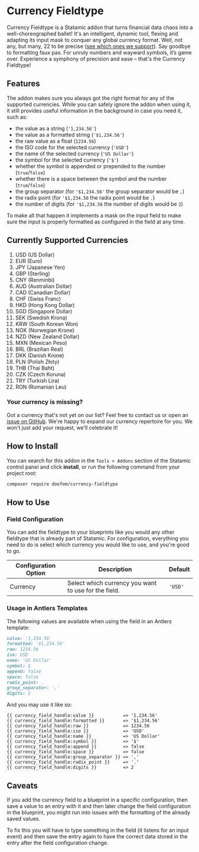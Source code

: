 # Currency Fieldtype

Currency Fieldtype is a Statamic addon that turns financial data chaos into a well-choreographed ballet! It's an
intelligent, dynamic tool, flexing and adapting its input mask to conquer any global currency format. Well, not any, but
many, 22 to be precise ([see which ones we support](#currently-supported-currencies)). Say goodbye to formatting faux
pas. For unruly numbers and wayward symbols, it’s game over. Experience a symphony of precision and ease – that's the
Currency Fieldtype!

## Features

The addon makes sure you always got the right format for any of the supported currencies. While you can safely ignore
the addon when using it, it still provides useful information in the background in case you need it, such as:

- the value as a string (`'1,234.56'`)
- the value as a formatted string (`'$1,234.56'`)
- the raw value as a float (`1234.56`)
- the ISO code for the selected currency (`'USD'`)
- the name of the selected currency (`'US Dollar'`)
- the symbol for the selected currency (`'$'`)
- whether the symbol is appended or prepended to the number (`true`/`false`)
- whether there is a space between the symbol and the number (`true`/`false`)
- the group separator (for `'$1,234.56'` the group separator would be `,`)
- the radix point (for `'$1,234.56` the radix point would be `.`)
- the number of digits (for `'$1,234.56` the number of digits would be `2`)

To make all that happen it implements a mask on the input field to make sure the input is properly formatted as
configured in the field at any time.

## Currently Supported Currencies

1. USD (US Dollar)
2. EUR (Euro)
3. JPY (Japanese Yen)
4. GBP (Sterling)
5. CNY (Renminbi)
6. AUD (Australian Dollar)
7. CAD (Canadian Dollar)
8. CHF (Swiss Franc)
9. HKD (Hong Kong Dollar)
10. SGD (Singapore Dollar)
11. SEK (Swedish Krona)
12. KRW (South Korean Won)
13. NOK (Norwegian Krone)
14. NZD (New Zealand Dollar)
15. MXN (Mexican Peso)
16. BRL (Brazilian Real)
17. DKK (Danish Krone)
18. PLN (Polish Złoty)
19. THB (Thai Baht)
20. CZK (Czech Koruna)
21. TRY (Turkish Lira)
22. RON (Romanian Leu)

### Your currency is missing?

Got a currency that's not yet on our list? Feel free to contact us or open
an [issue on GitHub](https://github.com/doefom/currency-fieldtype/issues). We're happy to expand our currency repertoire
for you. We won't just add your request, we'll celebrate it!

## How to Install

You can search for this addon in the `Tools > Addons` section of the Statamic control panel and click **install**, or
run the following command from your project root:

``` bash
composer require doefom/currency-fieldtype
```

## How to Use

### Field Configuration

You can add the fieldtype to your blueprints like you would any other fieldtype that is already part of Statamic. For
configuration, everything you need to do is select which currency you would like to use, and you're good to go.

| Configuration Option | Description                                          | Default |
|----------------------|------------------------------------------------------|---------|
| Currency             | Select which currency you want to use for the field. | `'USD'` |

### Usage in Antlers Templates

The following values are available when using the field in an Antlers template:

```markdown
value: '1,234.56'
formatted: '$1,234.56'
raw: 1234.56
iso: USD
name: 'US Dollar'
symbol: $
append: false
space: false
radix_point: .
group_separator: ','
digits: 2
```

And you may use it like so:

```text
{{ currency_field_handle:value }}           => '1,234.56'
{{ currency_field_handle:formatted }}       => '$1,234.56'
{{ currency_field_handle:raw }}             => 1234.56
{{ currency_field_handle:iso }}             => 'USD'
{{ currency_field_handle:name }}            => 'US Dollar'
{{ currency_field_handle:symbol }}          => '$'
{{ currency_field_handle:append }}          => false
{{ currency_field_handle:space }}           => false
{{ currency_field_handle:group_separator }} => ','
{{ currency_field_handle:radix_point }}     => '.'
{{ currency_field_handle:digits }}          => 2
```

## Caveats

If you add the currency field to a blueprint in a specific configuration, then save a value to an entry with it and then
later change the field configuration in the blueprint, you might run into issues with the formatting of the already
saved values.

To fix this you will have to type something in the field (it listens for an input event) and then save the entry again
to have the correct data stored in the entry after the field configuration change.
